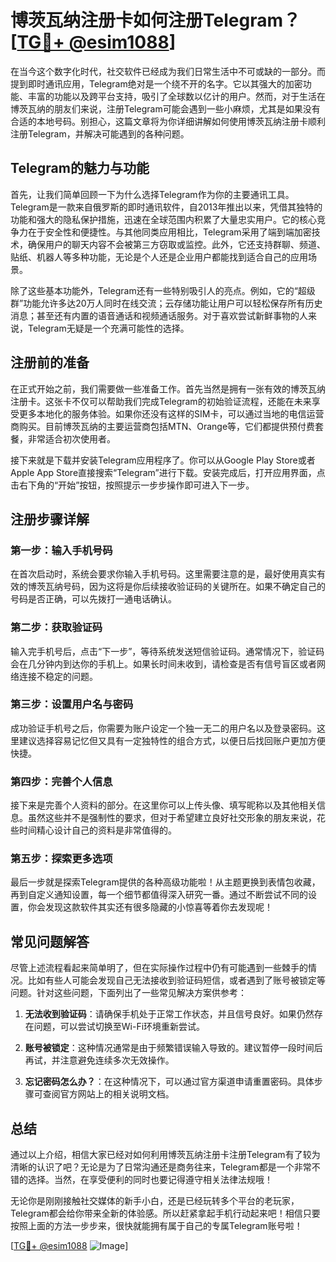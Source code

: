 # 博茨瓦纳注册卡如何注册Telegram？[[TG💪+ @esim1088](https://t.me/s/esim1088)]

在当今这个数字化时代，社交软件已经成为我们日常生活中不可或缺的一部分。而提到即时通讯应用，Telegram绝对是一个绕不开的名字。它以其强大的加密功能、丰富的功能以及跨平台支持，吸引了全球数以亿计的用户。然而，对于生活在博茨瓦纳的朋友们来说，注册Telegram可能会遇到一些小麻烦，尤其是如果没有合适的本地号码。别担心，这篇文章将为你详细讲解如何使用博茨瓦纳注册卡顺利注册Telegram，并解决可能遇到的各种问题。

## Telegram的魅力与功能

首先，让我们简单回顾一下为什么选择Telegram作为你的主要通讯工具。Telegram是一款来自俄罗斯的即时通讯软件，自2013年推出以来，凭借其独特的功能和强大的隐私保护措施，迅速在全球范围内积累了大量忠实用户。它的核心竞争力在于安全性和便捷性。与其他同类应用相比，Telegram采用了端到端加密技术，确保用户的聊天内容不会被第三方窃取或监控。此外，它还支持群聊、频道、贴纸、机器人等多种功能，无论是个人还是企业用户都能找到适合自己的应用场景。

除了这些基本功能外，Telegram还有一些特别吸引人的亮点。例如，它的“超级群”功能允许多达20万人同时在线交流；云存储功能让用户可以轻松保存所有历史消息；甚至还有内置的语音通话和视频通话服务。对于喜欢尝试新鲜事物的人来说，Telegram无疑是一个充满可能性的选择。

## 注册前的准备

在正式开始之前，我们需要做一些准备工作。首先当然是拥有一张有效的博茨瓦纳注册卡。这张卡不仅可以帮助我们完成Telegram的初始验证流程，还能在未来享受更多本地化的服务体验。如果你还没有这样的SIM卡，可以通过当地的电信运营商购买。目前博茨瓦纳的主要运营商包括MTN、Orange等，它们都提供预付费套餐，非常适合初次使用者。

接下来就是下载并安装Telegram应用程序了。你可以从Google Play Store或者Apple App Store直接搜索“Telegram”进行下载。安装完成后，打开应用界面，点击右下角的“开始”按钮，按照提示一步步操作即可进入下一步。

## 注册步骤详解

### 第一步：输入手机号码
在首次启动时，系统会要求你输入手机号码。这里需要注意的是，最好使用真实有效的博茨瓦纳号码，因为这将是你后续接收验证码的关键所在。如果不确定自己的号码是否正确，可以先拨打一通电话确认。

### 第二步：获取验证码
输入完手机号后，点击“下一步”，等待系统发送短信验证码。通常情况下，验证码会在几分钟内到达你的手机上。如果长时间未收到，请检查是否有信号盲区或者网络连接不稳定的问题。

### 第三步：设置用户名与密码
成功验证手机号之后，你需要为账户设定一个独一无二的用户名以及登录密码。这里建议选择容易记忆但又具有一定独特性的组合方式，以便日后找回账户更加方便快捷。

### 第四步：完善个人信息
接下来是完善个人资料的部分。在这里你可以上传头像、填写昵称以及其他相关信息。虽然这些并不是强制性的要求，但对于希望建立良好社交形象的朋友来说，花些时间精心设计自己的资料是非常值得的。

### 第五步：探索更多选项
最后一步就是探索Telegram提供的各种高级功能啦！从主题更换到表情包收藏，再到自定义通知设置，每一个细节都值得深入研究一番。通过不断尝试不同的设置，你会发现这款软件其实还有很多隐藏的小惊喜等着你去发现呢！

## 常见问题解答

尽管上述流程看起来简单明了，但在实际操作过程中仍有可能遇到一些棘手的情况。比如有些人可能会发现自己无法接收到验证码短信，或者遇到了账号被锁定等问题。针对这些问题，下面列出了一些常见解决方案供参考：

1. **无法收到验证码**：请确保手机处于正常工作状态，并且信号良好。如果仍然存在问题，可以尝试切换至Wi-Fi环境重新尝试。
   
2. **账号被锁定**：这种情况通常是由于频繁错误输入导致的。建议暂停一段时间后再试，并注意避免连续多次无效操作。

3. **忘记密码怎么办？**：在这种情况下，可以通过官方渠道申请重置密码。具体步骤可查阅官方网站上的相关说明文档。

## 总结

通过以上介绍，相信大家已经对如何利用博茨瓦纳注册卡注册Telegram有了较为清晰的认识了吧？无论是为了日常沟通还是商务往来，Telegram都是一个非常不错的选择。当然，在享受便利的同时也要记得遵守相关法律法规哦！

无论你是刚刚接触社交媒体的新手小白，还是已经玩转多个平台的老玩家，Telegram都会给你带来全新的体验感。所以赶紧拿起手机行动起来吧！相信只要按照上面的方法一步步来，很快就能拥有属于自己的专属Telegram账号啦！

[[TG💪+ @esim1088](https://t.me/s/esim1088) ![Image](https://i.postimg.cc/4NQfJmqS/Snipaste-2025-05-13-00-14-12.png)]
